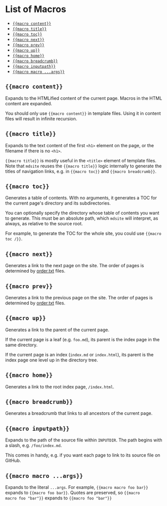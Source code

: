 # List of Macros

- [`{{macro content}}`](#macro-content)
- [`{{macro title}}`](#macro-title)
- [`{{macro toc}}`](#macro-toc)
- [`{{macro next}}`](#macro-next)
- [`{{macro prev}}`](#macro-prev)
- [`{{macro up}}`](#macro-up)
- [`{{macro home}}`](#macro-home)
- [`{{macro breadcrumb}}`](#macro-breadcrumb)
- [`{{macro inputpath}}`](#macro-inputpath)
- [`{{macro macro ...args}}`](#macro-macro)

## `{{macro content}}`

Expands to the HTMLified content of the current page. Macros in the HTML content are expanded.

You should only use `{{macro content}}` in template files. Using it in content files will result
in infinite recursion.

## `{{macro title}}`

Expands to the text content of the first `<h1>` element on the page, or the filename if there
is no `<h1>`.

`{{macro title}}` is mostly useful in the `<title>` element of template files. Note that `mdsite`
reuses the `{{macro title}}` logic internally to generate the titles of navigation links, e.g. in `{{macro toc}}` and `{{macro breadcrumb}}`.

## `{{macro toc}}`

Generates a table of contents. With no arguments, it generates a TOC for the current page's directory and its subdirectories.

You can optionally specify the directory whose table of contents you want to generate. This must be an absolute path, which `mdsite` will interpret, as always, as relative to the source root.

For example, to generate the TOC for the whole site, you could use `{{macro toc /}}`.

## `{{macro next}}`

Generates a link to the next page on the site. The order of pages is determined by [order.txt](./order) files.

## `{{macro prev}}`

Generates a link to the previous page on the site. The order of pages is determined by [order.txt](./order) files.

## `{{macro up}}`

Generates a link to the parent of the current page.

If the current page is a leaf (e.g. `foo.md`), its parent is the index page in the same directory.

If the current page is an index (`index.md` or `index.html`), its parent is the index page one level up in the directory tree.

## `{{macro home}}`

Generates a link to the root index page, `/index.html`.

## `{{macro breadcrumb}}`

Generates a breadcrumb that links to all ancestors of the current page.

## `{{macro inputpath}}`

Expands to the path of the source file within `INPUTDIR`. The path begins with a slash, e.g. `/foo/index.md`.

This comes in handy, e.g. if you want each page to link to its source file on GitHub.

## `{{macro macro ...args}}`

Expands to the literal `...args`. For example,
`{{macro macro foo bar}}` expands to `{{macro foo bar}}`. Quotes are preserved,
so <code>{{macro macro foo "bar"}}</code> expands to <code>{{macro foo "bar"}}</code>
